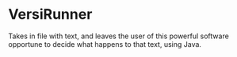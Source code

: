 # VersiRunner
Takes in file with text, and leaves the user of this powerful software opportune to decide what happens to that text, using Java.
